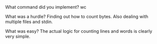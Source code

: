 
What command did you implement?
wc

What was a hurdle?
Finding out how to count bytes. Also dealing with multiple files and stdin.

What was easy?
The actual logic for counting lines and words is clearly very simple.
